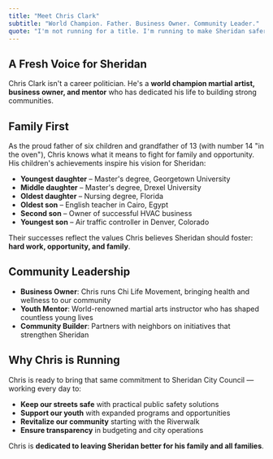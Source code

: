 ```yaml
---
title: "Meet Chris Clark"
subtitle: "World Champion. Father. Business Owner. Community Leader."
quote: "I'm not running for a title. I'm running to make Sheridan safer, stronger, and ready for the future."
---
```


## A Fresh Voice for Sheridan

Chris Clark isn't a career politician. He's a **world champion martial artist, business owner, and mentor** who has dedicated his life to building strong communities.

## Family First

As the proud father of six children and grandfather of 13 (with number 14 "in the oven"), Chris knows what it means to fight for family and opportunity. His children's achievements inspire his vision for Sheridan:

- **Youngest daughter** – Master's degree, Georgetown University
- **Middle daughter** – Master's degree, Drexel University  
- **Oldest daughter** – Nursing degree, Florida
- **Oldest son** – English teacher in Cairo, Egypt
- **Second son** – Owner of successful HVAC business
- **Youngest son** – Air traffic controller in Denver, Colorado

Their successes reflect the values Chris believes Sheridan should foster: **hard work, opportunity, and family**.

## Community Leadership

- **Business Owner**: Chris runs Chi Life Movement, bringing health and wellness to our community
- **Youth Mentor**: World-renowned martial arts instructor who has shaped countless young lives
- **Community Builder**: Partners with neighbors on initiatives that strengthen Sheridan

## Why Chris is Running

Chris is ready to bring that same commitment to Sheridan City Council — working every day to:

- **Keep our streets safe** with practical public safety solutions
- **Support our youth** with expanded programs and opportunities  
- **Revitalize our community** starting with the Riverwalk
- **Ensure transparency** in budgeting and city operations

Chris is **dedicated to leaving Sheridan better for his family and all families**.
